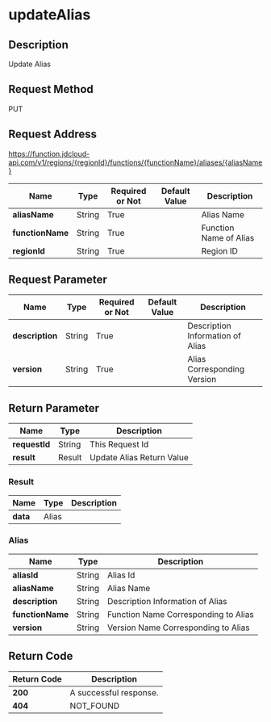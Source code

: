 # updateAlias


## Description
Update Alias

## Request Method
PUT

## Request Address
https://function.jdcloud-api.com/v1/regions/{regionId}/functions/{functionName}/aliases/{aliasName}

|Name|Type|Required or Not|Default Value|Description|
|---|---|---|---|---|
|**aliasName**|String|True| |Alias Name|
|**functionName**|String|True| |Function Name of Alias|
|**regionId**|String|True| |Region ID|

## Request Parameter
|Name|Type|Required or Not|Default Value|Description|
|---|---|---|---|---|
|**description**|String|True| |Description Information of Alias|
|**version**|String|True| |Alias Corresponding Version|


## Return Parameter
|Name|Type|Description|
|---|---|---|
|**requestId**|String|This Request Id|
|**result**|Result|Update Alias Return Value|

### Result
|Name|Type|Description|
|---|---|---|
|**data**|Alias| |
### Alias
|Name|Type|Description|
|---|---|---|
|**aliasId**|String|Alias Id|
|**aliasName**|String|Alias Name|
|**description**|String|Description Information of Alias|
|**functionName**|String|Function Name Corresponding to Alias|
|**version**|String|Version Name Corresponding to Alias|

## Return Code
|Return Code|Description|
|---|---|
|**200**|A successful response.|
|**404**|NOT_FOUND|
